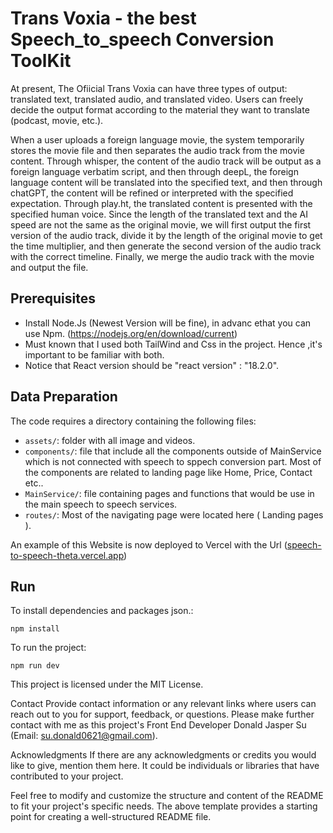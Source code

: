 ﻿# Trans Voxia - the best Speech_to_speech Conversion ToolKit
At present, The Ofiicial Trans Voxia can have three types of output: translated text, translated audio, and translated video. Users can freely decide the output format according to the material they want to translate (podcast, movie, etc.).

When a user uploads a foreign language movie, the system temporarily stores the movie file and then separates the audio track from the movie content. Through whisper, the content of the audio track will be output as a foreign language verbatim script, and then through deepL, the foreign language content will be translated into the specified text, and then through chatGPT, the content will be refined or interpreted with the specified expectation. Through play.ht, the translated content is presented with the specified human voice. Since the length of the translated text and the AI speed are not the same as the original movie, we will first output the first version of the audio track, divide it by the length of the original movie to get the time multiplier, and then generate the second version of the audio track with the correct timeline. Finally, we merge the audio track with the movie and output the file.



## Prerequisites
- Install Node.Js (Newest Version will be fine), in advanc ethat you can use Npm. (https://nodejs.org/en/download/current)
- Must known that I used both TailWind and Css in the project. Hence ,it's important to be familiar with both.
- Notice that React version should be "react version" : "18.2.0".

## Data Preparation
The code requires a directory containing the following files:
- `assets/`: folder with all image and videos.
- `components/`: file that include all the components outside of MainService which is not connected with speech to sppech conversion part. Most of the components are related to landing page like Home, Price, Contact etc..
- `MainService/`: file containing pages and functions that would be use in the main speech to speech services.
- `routes/`: Most of the navigating page were located here ( Landing pages ).

An example of this Website is now deployed to Vercel with the Url ([speech-to-speech-theta.vercel.app](https://speech-to-speech-theta.vercel.app/))

## Run
To install dependencies and packages json.:
```
npm install
```
To run the project:
```
npm run dev
```

This project is licensed under the MIT License.

Contact
Provide contact information or any relevant links where users can reach out to you for support, feedback, or questions. Please make further contact with me as this project's Front End Developer Donald Jasper Su (Email: su.donald0621@gmail.com).

Acknowledgments
If there are any acknowledgments or credits you would like to give, mention them here. It could be individuals or libraries that have contributed to your project.

Feel free to modify and customize the structure and content of the README to fit your project's specific needs. The above template provides a starting point for creating a well-structured README file.
